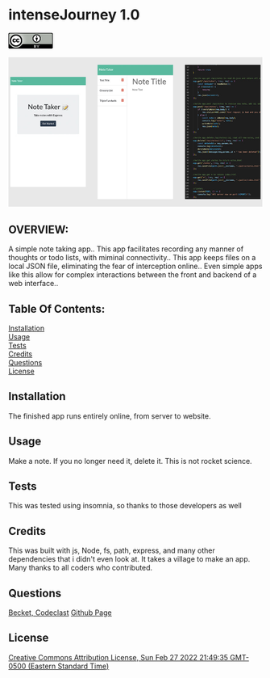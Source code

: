 # intenseJourney 1.0
  ![Creative Commons Attribution License, Sun Feb 27 2022 21:49:35 GMT-0500 (Eastern Standard Time)](./assets/img/readme/cc-by.png)

  ![intenseJourney screenshot](./assets/img/readme/ijScreenshot.jpg)

  ## OVERVIEW:
   A simple note taking app.. This app facilitates recording any manner of thoughts or todo lists, with miminal connectivity.. This app keeps files on a local JSON file, eliminating the fear of interception online.. Even simple apps like this allow for complex interactions between the front and backend of a web interface..

  ## Table Of Contents:
  [Installation](README.md#installation)<br>
  [Usage](README.md#usage)<br>
  [Tests](README.md#tests)<br>
  [Credits](README.md#credits)<br>
  [Questions](README.md#questions)<br>
  [License](README.md#license)<br>

  ## Installation
  The finished app runs entirely online, from server to website.

  ## Usage
  Make a note. If you no longer need it, delete it. This is not rocket science.

  ## Tests
  This was tested using insomnia, so thanks to those developers as well

  ## Credits
  This was built with js, Node, fs, path, express, and many other dependencies that i didn't even look at. It takes a village to make an app. Many thanks to all coders who contributed. 

  ## Questions
  [Becket, Codeclast](becketbowes@gmail.com)
  [Github Page](http://www.github.com/becketbowes)

  ## License
  [Creative Commons Attribution License, Sun Feb 27 2022 21:49:35 GMT-0500 (Eastern Standard Time)](https://creativecommons.org/licenses/by/4.0/legalcode)
